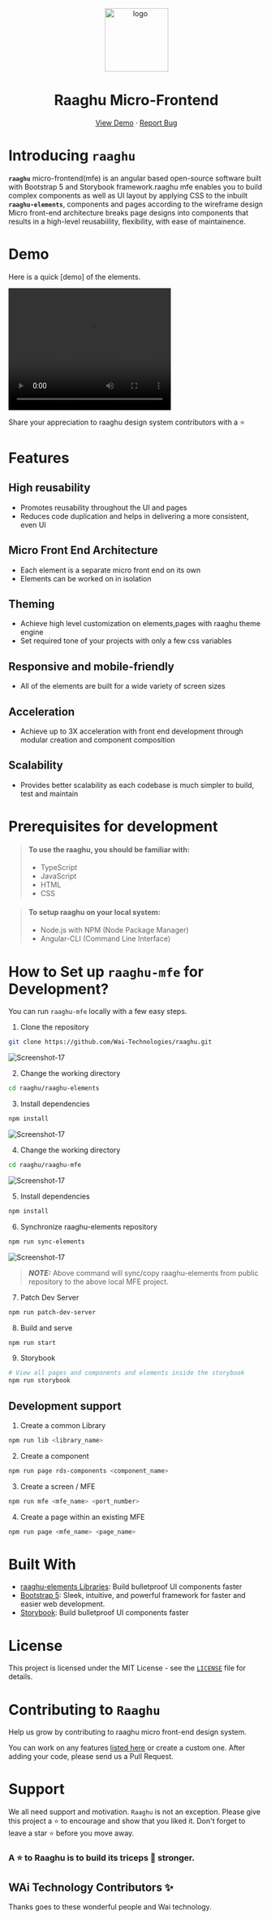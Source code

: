 
<!-- ALL-CONTRIBUTORS-BADGE:START - Do not remove or modify this section -->
<!-- ALL-CONTRIBUTORS-BADGE:END -->
<p align="center">
    <a href="https://raaghu.io" target="_blank">
        <img src="./raaghu_icon.png" alt="logo" width="125"/>
    </a>
<p/>
<p>
<h1 align="center">Raaghu Micro-Frontend</h1>
<p/>

<p align="center">
    <a href="https://raaghu.io" target="blank">View Demo</a>
    ·
    <a href="https://github.com/Wai-Technologies/raaghu/issues/new">Report Bug</a>
</p>

#  Introducing __`raaghu`__ 

__`raaghu`__ micro-frontend(mfe) is an angular based open-source software built with Bootstrap 5 and Storybook framework.raaghu mfe enables you to build complex components as well as UI layout by applying CSS to the inbuilt __`raaghu-elements`__, components and pages according to the wireframe design<br>
Micro front-end architecture breaks page designs into components that results in a high-level reusabiility, flexibility, with ease of maintainence.


#  Demo

Here is a quick [demo] of the elements.

<video width="320" height="240" controls>
  <source src="../static/demo.mp4" type="video/mp4">
</video>



Share your appreciation to raaghu design system contributors with a ⭐️

#  Features

##  High reusability
 - Promotes reusability throughout the UI and pages
 - Reduces code duplication and helps in delivering a more consistent, even UI

##  Micro Front End Architecture
- Each element is a separate micro front end on its own
- Elements can be worked on in isolation

##  Theming
- Achieve high level customization on elements,pages with raaghu theme engine
- Set required tone of your projects with only a few css variables

##  Responsive and mobile-friendly
- All of the elements are built for a wide variety of screen sizes

## Acceleration
- Achieve up to 3X acceleration with front end development through modular creation and component composition

## Scalability
- Provides better scalability as each codebase is much simpler to build, test and maintain

#  Prerequisites for development

> #### To use the raaghu, you should be familiar with:
> - TypeScript
> - JavaScript
> - HTML
> - CSS

> #### To setup raaghu on your local system:
> - Node.js with NPM (Node Package Manager)
> - Angular-CLI (Command Line Interface)

#  How to Set up `raaghu-mfe` for Development?
You can run `raaghu-mfe` locally with a few easy steps.

1. Clone the repository

```bash
git clone https://github.com/Wai-Technologies/raaghu.git
```
<img src="../static/clone.png" alt="Screenshot-17"  border="0"><br />

2. Change the working directory
 
```bash
cd raaghu/raaghu-elements
```



3. Install dependencies

```bash
npm install
```
<img src="../static/npm-install.png" alt="Screenshot-17"  border="0"><br />

4. Change the working directory

```bash
cd raaghu/raaghu-mfe
```
<img src="../static/cd.png" alt="Screenshot-17"  border="0"><br />

5. Install dependencies

```bash
npm install
```

6. Synchronize raaghu-elements repository

```bash
npm run sync-elements
```
<img src="../static/npm sync elements.png" alt="Screenshot-17"  border="0"><br />
> **_NOTE:_** Above command will sync/copy raaghu-elements from public repository to the above local MFE project.

7. Patch Dev Server

```bash
npm run patch-dev-server
```

8. Build and serve

```bash
npm run start
```

9. Storybook

```bash
# View all pages and components and elements inside the storybook
npm run storybook 
```

##  Development support

1. Create a common Library

```bash
npm run lib <library_name>
```

2. Create a component

```bash
npm run page rds-components <component_name>
```

3. Create a screen / MFE

```bash
npm run mfe <mfe_name> <port_number>
```

4. Create a page within an existing MFE

```bash
npm run page <mfe_name> <page_name>
```


#  Built With
- [raaghu-elements Libraries](https://www.npmjs.com/package/rds-elements): Build bulletproof UI components faster
- [Bootstrap 5](https://bootstrap.com/): Sleek, intuitive, and powerful framework for faster and easier web development.
- [Storybook](https://storybook.js.org/): Build bulletproof UI components faster

#  License
This project is licensed under the MIT License - see the [`LICENSE`](LICENSE) file for details.


#  Contributing to `Raaghu`
Help us grow by contributing to raaghu micro front-end design system. 

 You can work on any features [listed here](https://github.com/Wai-Technologies/raaghu-elements#-upcoming-features)
 or create a custom one. After adding your code, please send us a Pull Request.  

#  Support

We all need support and motivation. `Raaghu` is not an exception. Please give this project a ⭐️ to encourage and show that you liked it. Don't forget to leave a star ⭐️ before you move away.

<h3 className="align">
A ⭐️ to <b>Raaghu</b> is to build its triceps 💪 stronger.
</h3>

## WAi Technology Contributors ✨

Thanks goes to these wonderful people and Wai technology.


